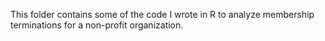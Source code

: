 This folder contains some of the code I wrote in R to analyze membership terminations for a non-profit organization. 
